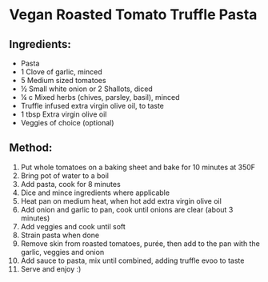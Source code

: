 # Vegan Roasted Tomato Truffle Pasta
## Ingredients:
- Pasta
- 1 Clove of garlic, minced
- 5 Medium sized tomatoes
- ½ Small white onion or 2 Shallots, diced
- ¼ c Mixed herbs (chives, parsley, basil), minced
- Truffle infused extra virgin olive oil, to taste
- 1 tbsp Extra virgin olive oil
- Veggies of choice (optional)

## Method:
1. Put whole tomatoes on a baking sheet and bake for 10 minutes at 350F
2. Bring pot of water to a boil
3. Add pasta, cook for 8 minutes
4. Dice and mince ingredients where applicable
5. Heat pan on medium heat, when hot add extra virgin olive oil
6. Add onion and garlic to pan, cook until onions are clear (about 3 minutes)
7. Add veggies and cook until soft
8. Strain pasta when done
9. Remove skin from roasted tomatoes, purée, then add to the pan with the garlic, veggies and onion
10. Add sauce to pasta, mix until combined, adding truffle evoo to taste
11. Serve and enjoy :)
